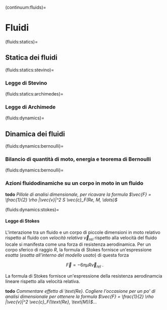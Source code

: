 (continuum:fluids)=
# Fluidi

(fluids:statics)=
## Statica dei fluidi

(fluids:statics:stevino)=
### Legge di Stevino

(fluids:statics:archimedes)=
### Legge di Archimede

(fluids:dynamics)=
## Dinamica dei fluidi

(fluids:dynamics:bernoulli)=
### Bilancio di quantità di moto, energia e teorema di Bernoulli

(fluids:dynamics:bernoulli)=
### Azioni fluidodinamiche su un corpo in moto in un fluido

**todo** *Pillole di analisi dimensionale, per ricavare la formula $\vec{F} = \frac{1}{2} \rho |\vec{v}|^2 S \vec{c}_F(Re, M, \dots)$*

(fluids:dynamics:stokes)=
#### Legge di Stokes
L'interazione tra un fluido e un corpo di piccole dimensioni in moto relativo rispetto al fluido con *velocità relativa* $\vec{v}_{rel}$ rispetto alla velocità del fluido locale si manifesta come una forza di resistenza aerodinamica. Per un corpo sferico di raggio $R$, la formula di Stokes fornisce un'espressione *esatta* (*esatta all'interno del modello usato*) di questa forza

$$\vec{F} = - 6 \pi \mu R \vec{v}_{rel} \ .$$

La formula di Stokes fornisce un'espressione della resistenza aerodinamcia lineare rispetto alla velocità relativa.

**todo** *Commentare effetto di \text{Re}. Cogliere l'occasione per un po' di analisi dimensionale per ottenere la formula $\vec{F} = \frac{1}{2} \rho |\vec{v}|^2 \vec{c}_F(\text{Re}, \text{M})$...*


